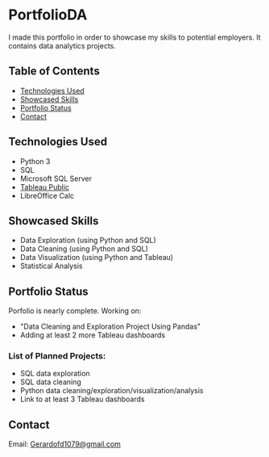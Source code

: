 # PortfolioDA
I made this portfolio in order to showcase my skills to potential employers. It contains data analytics projects.

## Table of Contents
* [Technologies Used](#technologies-used)
* [Showcased Skills](#showcased-skills)
* [Portfolio Status](#portfolio-status)
* [Contact](#contact)

## Technologies Used
- Python 3
- SQL
- Microsoft SQL Server
- [Tableau Public](https://public.tableau.com/views/COVIDInfectionsDeathsDashboard/Dashboard1?:language=en-US&:retry=yes&:display_count=n&:origin=viz_share_link)
- LibreOffice Calc

## Showcased Skills
- Data Exploration (using Python and SQL)
- Data Cleaning (using Python and SQL)
- Data Visualization (using Python and Tableau)
- Statistical Analysis

## Portfolio Status
Porfolio is nearly complete.
Working on:
- "Data Cleaning and Exploration Project Using Pandas"
- Adding at least 2 more Tableau dashboards
### List of Planned Projects:
- SQL data exploration
- SQL data cleaning
- Python data cleaning/exploration/visualization/analysis
- Link to at least 3 Tableau dashboards

## Contact
Email: Gerardofd1079@gmail.com
